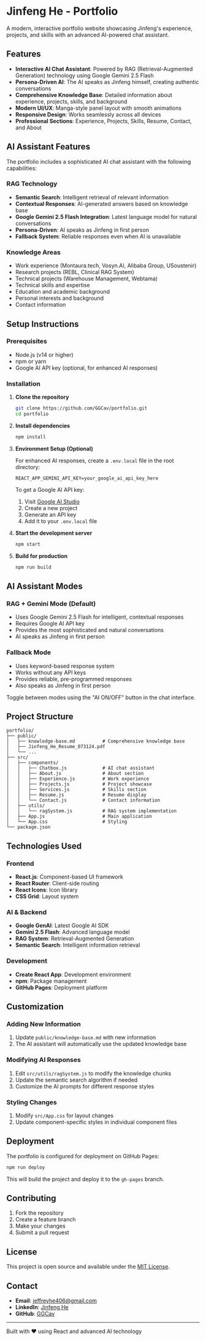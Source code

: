 # Jinfeng He - Portfolio

A modern, interactive portfolio website showcasing Jinfeng's experience, projects, and skills with an advanced AI-powered chat assistant.

## Features

- **Interactive AI Chat Assistant**: Powered by RAG (Retrieval-Augmented Generation) technology using Google Gemini 2.5 Flash
- **Persona-Driven AI**: The AI speaks as Jinfeng himself, creating authentic conversations
- **Comprehensive Knowledge Base**: Detailed information about experience, projects, skills, and background
- **Modern UI/UX**: Manga-style panel layout with smooth animations
- **Responsive Design**: Works seamlessly across all devices
- **Professional Sections**: Experience, Projects, Skills, Resume, Contact, and About

## AI Assistant Features

The portfolio includes a sophisticated AI chat assistant with the following capabilities:

### RAG Technology
- **Semantic Search**: Intelligent retrieval of relevant information
- **Contextual Responses**: AI-generated answers based on knowledge base
- **Google Gemini 2.5 Flash Integration**: Latest language model for natural conversations
- **Persona-Driven**: AI speaks as Jinfeng in first person
- **Fallback System**: Reliable responses even when AI is unavailable

### Knowledge Areas
- Work experience (Montaura.tech, Vosyn.AI, Alibaba Group, USoustenir)
- Research projects (REBL, Clinical RAG System)
- Technical projects (Warehouse Management, Webtama)
- Technical skills and expertise
- Education and academic background
- Personal interests and background
- Contact information

## Setup Instructions

### Prerequisites
- Node.js (v14 or higher)
- npm or yarn
- Google AI API key (optional, for enhanced AI responses)

### Installation

1. **Clone the repository**
   ```bash
   git clone https://github.com/GGCav/portfolio.git
   cd portfolio
   ```

2. **Install dependencies**
   ```bash
   npm install
   ```

3. **Environment Setup (Optional)**
   
   For enhanced AI responses, create a `.env.local` file in the root directory:
   ```env
   REACT_APP_GEMINI_API_KEY=your_google_ai_api_key_here
   ```
   
   To get a Google AI API key:
   1. Visit [Google AI Studio](https://aistudio.google.com/)
   2. Create a new project
   3. Generate an API key
   4. Add it to your `.env.local` file

4. **Start the development server**
   ```bash
   npm start
   ```

5. **Build for production**
   ```bash
   npm run build
   ```

## AI Assistant Modes

### RAG + Gemini Mode (Default)
- Uses Google Gemini 2.5 Flash for intelligent, contextual responses
- Requires Google AI API key
- Provides the most sophisticated and natural conversations
- AI speaks as Jinfeng in first person

### Fallback Mode
- Uses keyword-based response system
- Works without any API keys
- Provides reliable, pre-programmed responses
- Also speaks as Jinfeng in first person

Toggle between modes using the "AI ON/OFF" button in the chat interface.

## Project Structure

```
portfolio/
├── public/
│   ├── knowledge-base.md          # Comprehensive knowledge base
│   ├── Jinfeng_He_Resume_073124.pdf
│   └── ...
├── src/
│   ├── components/
│   │   ├── Chatbox.js             # AI chat assistant
│   │   ├── About.js               # About section
│   │   ├── Experience.js          # Work experience
│   │   ├── Projects.js            # Project showcase
│   │   ├── Services.js            # Skills section
│   │   ├── Resume.js              # Resume display
│   │   └── Contact.js             # Contact information
│   ├── utils/
│   │   └── ragSystem.js           # RAG system implementation
│   ├── App.js                     # Main application
│   └── App.css                    # Styling
└── package.json
```

## Technologies Used

### Frontend
- **React.js**: Component-based UI framework
- **React Router**: Client-side routing
- **React Icons**: Icon library
- **CSS Grid**: Layout system

### AI & Backend
- **Google GenAI**: Latest Google AI SDK
- **Gemini 2.5 Flash**: Advanced language model
- **RAG System**: Retrieval-Augmented Generation
- **Semantic Search**: Intelligent information retrieval

### Development
- **Create React App**: Development environment
- **npm**: Package management
- **GitHub Pages**: Deployment platform

## Customization

### Adding New Information
1. Update `public/knowledge-base.md` with new information
2. The AI assistant will automatically use the updated knowledge base

### Modifying AI Responses
1. Edit `src/utils/ragSystem.js` to modify the knowledge chunks
2. Update the semantic search algorithm if needed
3. Customize the AI prompts for different response styles

### Styling Changes
1. Modify `src/App.css` for layout changes
2. Update component-specific styles in individual component files

## Deployment

The portfolio is configured for deployment on GitHub Pages:

```bash
npm run deploy
```

This will build the project and deploy it to the `gh-pages` branch.

## Contributing

1. Fork the repository
2. Create a feature branch
3. Make your changes
4. Submit a pull request

## License

This project is open source and available under the [MIT License](LICENSE).

## Contact

- **Email**: jeffreyhe406@gmail.com
- **LinkedIn**: [Jinfeng He](https://www.linkedin.com/in/jinfeng-he-142080302)
- **GitHub**: [GGCav](https://github.com/GGCav)

---

Built with ❤️ using React and advanced AI technology
